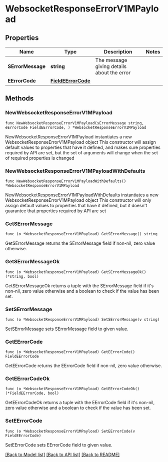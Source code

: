 # WebsocketResponseErrorV1MPayload

## Properties

Name | Type | Description | Notes
------------ | ------------- | ------------- | -------------
**SErrorMessage** | **string** | The message giving details about the error | 
**EErrorCode** | [**FieldEErrorCode**](FieldEErrorCode.md) |  | 

## Methods

### NewWebsocketResponseErrorV1MPayload

`func NewWebsocketResponseErrorV1MPayload(sErrorMessage string, eErrorCode FieldEErrorCode, ) *WebsocketResponseErrorV1MPayload`

NewWebsocketResponseErrorV1MPayload instantiates a new WebsocketResponseErrorV1MPayload object
This constructor will assign default values to properties that have it defined,
and makes sure properties required by API are set, but the set of arguments
will change when the set of required properties is changed

### NewWebsocketResponseErrorV1MPayloadWithDefaults

`func NewWebsocketResponseErrorV1MPayloadWithDefaults() *WebsocketResponseErrorV1MPayload`

NewWebsocketResponseErrorV1MPayloadWithDefaults instantiates a new WebsocketResponseErrorV1MPayload object
This constructor will only assign default values to properties that have it defined,
but it doesn't guarantee that properties required by API are set

### GetSErrorMessage

`func (o *WebsocketResponseErrorV1MPayload) GetSErrorMessage() string`

GetSErrorMessage returns the SErrorMessage field if non-nil, zero value otherwise.

### GetSErrorMessageOk

`func (o *WebsocketResponseErrorV1MPayload) GetSErrorMessageOk() (*string, bool)`

GetSErrorMessageOk returns a tuple with the SErrorMessage field if it's non-nil, zero value otherwise
and a boolean to check if the value has been set.

### SetSErrorMessage

`func (o *WebsocketResponseErrorV1MPayload) SetSErrorMessage(v string)`

SetSErrorMessage sets SErrorMessage field to given value.


### GetEErrorCode

`func (o *WebsocketResponseErrorV1MPayload) GetEErrorCode() FieldEErrorCode`

GetEErrorCode returns the EErrorCode field if non-nil, zero value otherwise.

### GetEErrorCodeOk

`func (o *WebsocketResponseErrorV1MPayload) GetEErrorCodeOk() (*FieldEErrorCode, bool)`

GetEErrorCodeOk returns a tuple with the EErrorCode field if it's non-nil, zero value otherwise
and a boolean to check if the value has been set.

### SetEErrorCode

`func (o *WebsocketResponseErrorV1MPayload) SetEErrorCode(v FieldEErrorCode)`

SetEErrorCode sets EErrorCode field to given value.



[[Back to Model list]](../README.md#documentation-for-models) [[Back to API list]](../README.md#documentation-for-api-endpoints) [[Back to README]](../README.md)


